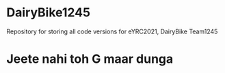 # DairyBike1245
Repository for storing all code versions for eYRC2021, DairyBike Team1245
# Jeete nahi toh G maar dunga
